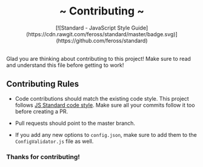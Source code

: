 <!---
  Created by TheRacingLion (https://github.com/TheRacingLion) [ 8 / 2 / 2017 ]
  -*Read LICENSE to know more about permissions*-

  Contributing guide. Want to help out? Read this file first!
-->
<div align="center">
  <h1 align="center">~ Contributing ~</h1>
    [![Standard - JavaScript Style Guide](https://cdn.rawgit.com/feross/standard/master/badge.svg)](https://github.com/feross/standard)
</div><br />

Glad you are thinking about contributing to this project! Make sure to read and understand this file before getting to work!

## Contributing Rules

* Code contributions should match the existing code style. This project follows [JS Standard code style](https://github.com/feross/standard). Make sure all your commits follow it too before creating a PR.

* Pull requests should point to the master branch.

* If you add any new options to `config.json`, make sure to add them to the `ConfigValidator.js` file as well.

### Thanks for contributing!
